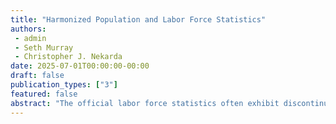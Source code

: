 ```yaml
---
title: "Harmonized Population and Labor Force Statistics"
authors:
 - admin
 - Seth Murray
 - Christopher J. Nekarda
date: 2025-07-01T00:00:00-00:00
draft: false
publication_types: ["3"]
featured: false
abstract: "The official labor force statistics often exhibit discontinuities in January, when updated population estimates are incorporated into the Current Population Survey (CPS) for the current year but are not revised backward through history. We construct harmonized population estimates spanning five decades and produce new weights for the CPS microdata that are benchmarked to these estimates. Using these weights, we estimate harmonized labor force statistics that reflect the latest available information about the population and its characteristics. The harmonized labor force series are free from the discontinuities in the historical data and show a notably larger labor force shortfall in the post-pandemic period."
---
```

